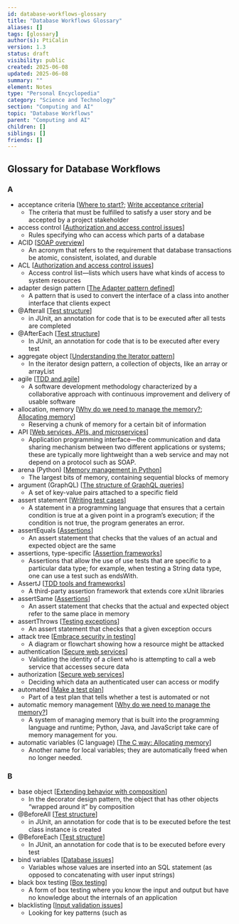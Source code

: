 ```yaml
---
id: database-workflows-glossary
title: "Database Workflows Glossary"
aliases: []
tags: [glossary]
author(s): PtiCalin
version: 1.3
status: draft
visibility: public
created: 2025-06-08
updated: 2025-06-08
summary: ""
element: Notes
type: "Personal Encyclopedia"
category: "Science and Technology"
section: "Computing and AI"
topic: "Database Workflows"
parent: "Computing and AI"
children: []
siblings: []
friends: []
---
```

## Glossary for Database Workflows

### A

- acceptance criteria [[Where to start?](https://www.linkedin.com/learning/programming-foundations-test-driven-development-3/where-to-start); [Write acceptance criteria](https://www.linkedin.com/learning/programming-foundations-software-testing-qa/write-acceptance-criteria)]
    - The criteria that must be fulfilled to satisfy a user story and be accepted by a project stakeholder
- access control [[Authorization and access control issues](https://www.linkedin.com/learning/programming-foundations-secure-coding/authorization-and-access-control-issues)]
    - Rules specifying who can access which parts of a database
- ACID [[SOAP overview](https://www.linkedin.com/learning/programming-foundations-apis-and-web-services/soap-overview)]
    - An acronym that refers to the requirement that database transactions be atomic, consistent, isolated, and durable
- ACL [[Authorization and access control issues](https://www.linkedin.com/learning/programming-foundations-secure-coding/authorization-and-access-control-issues)]
    - Access control list—lists which users have what kinds of access to system resources
- adapter design pattern [[The Adapter pattern defined](https://www.linkedin.com/learning/programming-foundations-design-patterns-2/the-adapter-pattern-defined)]
    - A pattern that is used to convert the interface of a class into another interface that clients expect
- @Afterall [[Test structure](https://www.linkedin.com/learning/programming-foundations-test-driven-development-3/test-structure)]
    - in JUnit, an annotation for code that is to be executed after all tests are completed
- @AfterEach [[Test structure](https://www.linkedin.com/learning/programming-foundations-test-driven-development-3/test-structure)]
    - In JUnit, an annotation for code that is to be executed after every test
- aggregate object [[Understanding the Iterator pattern](https://www.linkedin.com/learning/programming-foundations-design-patterns-2/understanding-the-iterator-pattern)]
    - In the iterator design pattern, a collection of objects, like an array or arrayList
- agile [[TDD and agile](https://www.linkedin.com/learning/programming-foundations-test-driven-development-3/tdd-and-agile)]
    - A software development methodology characterized by a collaborative approach with continuous improvement and delivery of usable software
- allocation, memory [[Why do we need to manage the memory?](https://www.linkedin.com/learning/programming-foundations-memory-pointers-and-garbage-collection/why-do-we-need-to-manage-the-memory); [Allocating memory](https://www.linkedin.com/learning/programming-foundations-memory-pointers-and-garbage-collection/allocating-memory)]
    - Reserving a chunk of memory for a certain bit of information
- API [[Web services, APIs, and microservices](https://www.linkedin.com/learning/programming-foundations-apis-and-web-services/web-services-apis-and-microservices)]
    - Application programming interface—the communication and data sharing mechanism between two different applications or systems; these are typically more lightweight than a web service and may not depend on a protocol such as SOAP.
- arena (Python) [[Memory management in Python](https://www.linkedin.com/learning/programming-foundations-memory-pointers-and-garbage-collection/memory-management-in-python)]
    - The largest bits of memory, containing sequential blocks of memory
- argument (GraphQL) [[The structure of GraphQL queries](https://www.linkedin.com/learning/programming-foundations-apis-and-web-services/the-structure-of-graphql-queries)]
    - A set of key-value pairs attached to a specific field
- assert statement [[Writing test cases](https://www.linkedin.com/learning/programming-foundations-test-driven-development-3/writing-test-cases)]
    - A statement in a programming language that ensures that a certain condition is true at a given point in a program’s execution; if the condition is not true, the program generates an error.
- assertEquals [[Assertions](https://www.linkedin.com/learning/programming-foundations-test-driven-development-3/assertions)]
    - An assert statement that checks that the values of an actual and expected object are the same
- assertions, type-specific [[Assertion frameworks](https://www.linkedin.com/learning/programming-foundations-test-driven-development-3/assertion-frameworks)]
    - Assertions that allow the use of use tests that are specific to a particular data type; for example, when testing a String data type, one can use a test such as endsWith.
- AssertJ [[TDD tools and frameworks](https://www.linkedin.com/learning/programming-foundations-test-driven-development-3/tdd-tools-and-frameworks)]
    - A third-party assertion framework that extends core xUnit libraries
- assertSame [[Assertions](https://www.linkedin.com/learning/programming-foundations-test-driven-development-3/assertions)]
    - An assert statement that checks that the actual and expected object refer to the same place in memory
- assertThrows [[Testing exceptions](https://www.linkedin.com/learning/programming-foundations-test-driven-development-3/testing-exceptions)]
    - An assert statement that checks that a given exception occurs
- attack tree [[Embrace security in testing](https://www.linkedin.com/learning/programming-foundations-secure-coding/embrace-security-in-testing)]
    - A diagram or flowchart showing how a resource might be attacked
- authentication [[Secure web services](https://www.linkedin.com/learning/programming-foundations-apis-and-web-services/secure-web-services)]
    - Validating the identity of a client who is attempting to call a web service that accesses secure data
- authorization [[Secure web services](https://www.linkedin.com/learning/programming-foundations-apis-and-web-services/secure-web-services)]
    - Deciding which data an authenticated user can access or modify
- automated [[Make a test plan](https://www.linkedin.com/learning/programming-foundations-software-testing-qa/make-a-test-plan)]
    - Part of a test plan that tells whether a test is automated or not
- automatic memory management [[Why do we need to manage the memory?](https://www.linkedin.com/learning/programming-foundations-memory-pointers-and-garbage-collection/why-do-we-need-to-manage-the-memory)]
    - A system of managing memory that is built into the programming language and runtime; Python, Java, and JavaScript take care of memory management for you.
- automatic variables (C language) [[The C way: Allocating memory](https://www.linkedin.com/learning/programming-foundations-memory-pointers-and-garbage-collection/the-c-way-allocating-memory)]
    - Another name for local variables; they are automatically freed when no longer needed.

### B

- base object [[Extending behavior with composition](https://www.linkedin.com/learning/programming-foundations-design-patterns-2/extending-behavior-with-composition)]
    - In the decorator design pattern, the object that has other objects “wrapped around it” by composition
- @BeforeAll [[Test structure](https://www.linkedin.com/learning/programming-foundations-test-driven-development-3/test-structure)]
    - in JUnit, an annotation for code that is to be executed before the test class instance is created
- @BeforeEach [[Test structure](https://www.linkedin.com/learning/programming-foundations-test-driven-development-3/test-structure)]
    - In JUnit, an annotation for code that is to be executed before every test
- bind variables [[Database issues](https://www.linkedin.com/learning/programming-foundations-secure-coding/database-issues)]
    - Variables whose values are inserted into an SQL statement (as opposed to concatenating with user input strings)
- black box testing [[Box testing](https://www.linkedin.com/learning/programming-foundations-software-testing-qa/box-testing)]
    - A form of box testing where you know the input and output but have no knowledge about the internals of an application
- blacklisting [[Input validation issues](https://www.linkedin.com/learning/programming-foundations-secure-coding/input-validation-issues)]
    - Looking for key patterns (such as <script> tags in HTML) and filtering them out
- block (Python) [[Memory management in Python](https://www.linkedin.com/learning/programming-foundations-memory-pointers-and-garbage-collection/memory-management-in-python)]
    - The actual memory addresses that are going to be assigned when doing memory management
- block starting symbol (C language) [[The C way: Allocating memory](https://www.linkedin.com/learning/programming-foundations-memory-pointers-and-garbage-collection/the-c-way-allocating-memory)]
    - Block starting symbol—a special area of memory in the C runtime for static and global variables that are un-initialized at compile time
- body (SOAP) [[SOAP overview](https://www.linkedin.com/learning/programming-foundations-apis-and-web-services/soap-overview)]
    - A required part of a SOAP message that contains the actual XML data that the server transmits
- bottom-up approach [[What is test-driven development (TDD)?](https://www.linkedin.com/learning/programming-foundations-test-driven-development-3/what-is-test-driven-development-tdd)]
    - An approach to building software that involves taking small, incremental steps that are joined together to create the product
- box testing [[Box testing](https://www.linkedin.com/learning/programming-foundations-software-testing-qa/box-testing)]
    - Testing performed so that there is a holistic approach
- broken cryptographic routine [[Cryptography issues](https://www.linkedin.com/learning/programming-foundations-secure-coding/cryptography-issues)]
    - A cryptographic algorithm that has been cracked, theoretically can be cracked, or has a flaw that has been identified
- brute-force attack [[Authentication and password issues](https://www.linkedin.com/learning/programming-foundations-secure-coding/authentication-and-password-issues)]
    - An attack in which the malicious actor continuously submits many passwords with the hope of finding one that works
- BSS [[The C way: Allocating memory](https://www.linkedin.com/learning/programming-foundations-memory-pointers-and-garbage-collection/the-c-way-allocating-memory)]
    - Block starting symbol—a special area of memory in the C runtime for static and global variables that are un-initialized at compile time
- buffer overflow vulnerability [[Memory management issues](https://www.linkedin.com/learning/programming-foundations-secure-coding/memory-management-issues)]
    - An attack that writes, for example, a 10-byte buffer with 13 bytes of data, which may cause code to be executed
- bug bash [[Have bug bashes](https://www.linkedin.com/learning/programming-foundations-software-testing-qa/have-bug-bashes)]
    - A week in which team members focus entirely on fixing bugs; it is recommended to have these two to four times a year.
- bug book [[Document what you understand](https://www.linkedin.com/learning/programming-foundations-secure-coding/document-what-you-understand)]
    - A document describing security bugs found in a system
- bug priority [[Triage bugs](https://www.linkedin.com/learning/programming-foundations-software-testing-qa/triage-bugs)]
    - How fast a bug should be fixed
- bug severity [[Triage bugs](https://www.linkedin.com/learning/programming-foundations-software-testing-qa/triage-bugs)]
    - How impactful a bug is to the business
- bug triage [[Triage bugs](https://www.linkedin.com/learning/programming-foundations-software-testing-qa/triage-bugs)]
    - Classification of an application bug (problem) by its severity and the priority for fixing it
- build phase [[Get involved throughout the SDLC](https://www.linkedin.com/learning/programming-foundations-software-testing-qa/get-involved-throughout-the-sdlc)]
    - The part of the SDLC where the software is actually constructed

### C

- call stack [[Stack memory](https://www.linkedin.com/learning/programming-foundations-memory-pointers-and-garbage-collection/stack-memory)]
    - A stack that keeps track of the order of function calls
- certificate [[Communication channel issues](https://www.linkedin.com/learning/programming-foundations-secure-coding/communication-channel-issues)]
    - An electronic document that verifies the identity of its owner
- changing functional declaration [[Refactor to improve the design](https://www.linkedin.com/learning/programming-foundations-test-driven-development-3/refactor-to-improve-the-design)]
    - In TDD, changing the name of a method to make it easier to understand what it does
- CI/CD [[Embrace security in testing](https://www.linkedin.com/learning/programming-foundations-secure-coding/embrace-security-in-testing)]
    - Continuous integration/continuous deployment—frequent rebuilding and delivery of a software system
- client-side validation [[Input validation issues](https://www.linkedin.com/learning/programming-foundations-secure-coding/input-validation-issues)]
    - Validating input in the browser or client application; this should be done in addition to, but not as a substitute for, server-side validation.
- code smell [[Refactor to improve the design](https://www.linkedin.com/learning/programming-foundations-test-driven-development-3/refactor-to-improve-the-design)]
    - Valid code that somehow doesn’t seem right; it doesn’t pass the “smell test”
- compacting [[Actual removing or sweeping](https://www.linkedin.com/learning/programming-foundations-memory-pointers-and-garbage-collection/actual-removing-or-sweeping)]
    - Closing gaps in heap memory when removing objects
- composition, vs. inheritance [[Why HAS-A is better than IS-A](https://www.linkedin.com/learning/programming-foundations-design-patterns-2/why-has-a-is-better-than-is-a)]
    - A design principle that says, if you have a choice, use composition rather than inheritance because typically, composition leads to a more flexible design
- concurrency [[Heap vs. stack memory](https://www.linkedin.com/learning/programming-foundations-memory-pointers-and-garbage-collection/heap-vs-stack-memory)]
    - Multiple things happening at the same time
- configuration [[Configuration issues](https://www.linkedin.com/learning/programming-foundations-secure-coding/configuration-issues)]
    - The feature flags, options, and other data elements that an application needs to run but that can be optionally modified at startup or runtime
- containerized [[Embrace security in deployment](https://www.linkedin.com/learning/programming-foundations-secure-coding/embrace-security-in-deployment)]
    - A situation in which software is packaged with all its dependencies and configuration information
- convention [[Writing test cases](https://www.linkedin.com/learning/programming-foundations-test-driven-development-3/writing-test-cases)]
    - An unwritten rule that software developers are expected to follow; for example, in unit testing, a convention is to keep code and test cases separate. Another example: when writing Java, variable names by convention begin with lowercase letters; class names begin with uppercase letters.
- copy, deep [[Best practices with memory](https://www.linkedin.com/learning/programming-foundations-memory-pointers-and-garbage-collection/best-practices-with-memory)]
    - A copy of the object and its attributes, and their attributes, and so on; the data itself is copied.
- copy, shallow [[Best practices with memory](https://www.linkedin.com/learning/programming-foundations-memory-pointers-and-garbage-collection/best-practices-with-memory)]
    - A copy of an object reference; the data referred to is not copied.
- CPU [[What is memory?](https://www.linkedin.com/learning/programming-foundations-memory-pointers-and-garbage-collection/what-is-memory)]
    - Central processing unit of a computer
- cross-site scripting [[Input validation issues](https://www.linkedin.com/learning/programming-foundations-secure-coding/input-validation-issues)]
    - An attack in which a bad actor injects a script (in a programming language) that is executed in the browser
- CVE [[Dependency issues](https://www.linkedin.com/learning/programming-foundations-secure-coding/dependency-issues)]
    - Common Vulnerabilities and Exposures—a catalog of publicly disclosed security vulnerabilities
- CWE [[Dependency issues](https://www.linkedin.com/learning/programming-foundations-secure-coding/dependency-issues)]
    - Common Weakness Enumeration—a listing of common software and hardware weaknesses with security ramifications (from https://cwe.mitre.org)
- cyclic reference [[Garbage collection](https://www.linkedin.com/learning/programming-foundations-memory-pointers-and-garbage-collection/garbage-collection)]
    - Two objects that reference each other

### D

- dangling pointer [[The C way: Deallocating and reallocating memory](https://www.linkedin.com/learning/programming-foundations-memory-pointers-and-garbage-collection/the-c-way-deallocating-and-reallocating-memory)]
    - A reference to a memory area that has been deallocated
- data segment (C language) [[The C way: Allocating memory](https://www.linkedin.com/learning/programming-foundations-memory-pointers-and-garbage-collection/the-c-way-allocating-memory)]
    - Data segment—an area of memory in the C runtime for initialized global and static variables
- DBA [[Database issues](https://www.linkedin.com/learning/programming-foundations-secure-coding/database-issues)]
    - Database Administrator -- the person who manages a database. This may include configuration, security, updates, etc.
- deallocation, memory [[Why do we need to manage the memory?](https://www.linkedin.com/learning/programming-foundations-memory-pointers-and-garbage-collection/why-do-we-need-to-manage-the-memory); [Deallocating memory](https://www.linkedin.com/learning/programming-foundations-memory-pointers-and-garbage-collection/deallocating-memory)]
    - Releasing memory when information is no longer needed
- decorator design pattern [[Understanding the Decorator pattern](https://www.linkedin.com/learning/programming-foundations-design-patterns-2/understanding-the-decorator-pattern)]
    - A design pattern in which additional responsibilities are added to an object dynamically
- deep copy [[Best practices with memory](https://www.linkedin.com/learning/programming-foundations-memory-pointers-and-garbage-collection/best-practices-with-memory)]
    - A copy of the object and its attributes, and their attributes, and so on; the data itself is copied.
- define phase [[Get involved throughout the SDLC](https://www.linkedin.com/learning/programming-foundations-software-testing-qa/get-involved-throughout-the-sdlc)]
    - The part of the SDLC where requirements are defined for the developers; writing of specifications and acceptance criteria
- DELETE operation (REST) [[REST overview](https://www.linkedin.com/learning/programming-foundations-apis-and-web-services/rest-overview)]
    - An operation to remove a resource
- dependency graph [[Dependency issues](https://www.linkedin.com/learning/programming-foundations-secure-coding/dependency-issues)]
    - A document showing which software dependencies are vulnerable to an attack
- dependent object [[The Observer pattern defined](https://www.linkedin.com/learning/programming-foundations-design-patterns-2/the-observer-pattern-defined)]
    - In the observer design pattern, the “many” objects in a one-to-many relationship; for example, one publisher has many subscribers, and the subscribers are dependent objects.
- deploy phase [[Get involved throughout the SDLC](https://www.linkedin.com/learning/programming-foundations-software-testing-qa/get-involved-throughout-the-sdlc)]
    - The part of the SDLC where the product is released to the customer
- design pattern, adapter [[The Adapter pattern defined](https://www.linkedin.com/learning/programming-foundations-design-patterns-2/the-adapter-pattern-defined)]
    - A pattern that is used to convert the interface of a class into another interface that clients expect
- design pattern, decorator [[Understanding the Decorator pattern](https://www.linkedin.com/learning/programming-foundations-design-patterns-2/understanding-the-decorator-pattern)]
    - A design pattern in which additional responsibilities are added to an object dynamically
- design pattern, factory method [[The Factory Method pattern](https://www.linkedin.com/learning/programming-foundations-design-patterns-2/the-factory-method-pattern)]
    - A pattern that allows programmers to decouple the process of creating objects from the clients that use those objects; it defines an interface for creating an object but lets subclasses decide which classes to instantiate.
- design pattern, iterator [[Understanding the Iterator pattern](https://www.linkedin.com/learning/programming-foundations-design-patterns-2/understanding-the-iterator-pattern)]
    - A design pattern that provides a way to access the elements of an aggregate object sequentially without exposing its underlying representation
- design pattern, observer [[The Observer pattern defined](https://www.linkedin.com/learning/programming-foundations-design-patterns-2/the-observer-pattern-defined)]
    - A pattern that defines a one-to-many dependency between objects so that when one object changes state, all its dependents are notified and updated automatically
- design pattern, strategy [[What are design principles?](https://www.linkedin.com/learning/programming-foundations-design-patterns-2/what-are-design-principles)]
    - A pattern that separates out an object’s behavior in a flexible and extensible way
- design phase [[Get involved throughout the SDLC](https://www.linkedin.com/learning/programming-foundations-software-testing-qa/get-involved-throughout-the-sdlc)]
    - The part of the SDLC where the team builds mockups and prototypes
- design principle, open-closed [[Understanding the open-closed principle](https://www.linkedin.com/learning/programming-foundations-design-patterns-2/understanding-the-open-closed-principle)]
    - A principle that says classes should be open for extension but closed for modification
- design principle, single responsibility [[The single responsibility principle](https://www.linkedin.com/learning/programming-foundations-design-patterns-2/the-single-responsibility-principle)]
    - A principle that says a class should have only one reason to change
- design principles [[What are design principles?](https://www.linkedin.com/learning/programming-foundations-design-patterns-2/what-are-design-principles)]
    - General guidelines for developing programs, as opposed to design patterns, which are specific design solutions for common object-oriented programs
- development sprint [[Getting bugs fixed](https://www.linkedin.com/learning/programming-foundations-software-testing-qa/getting-bugs-fixed)]
    - A specific block of time in which developers are to complete a set of goals; this is part of the agile development methodology.
- DevOps [[Roles and responsibilities](https://www.linkedin.com/learning/programming-foundations-software-testing-qa/roles-and-responsibilities)]
    - Practices for integrating and automating development and information technology operations
- DevSecOps [[Break what you build](https://www.linkedin.com/learning/programming-foundations-secure-coding/break-what-you-build)]
    - A methodology for integrating and automating a system’s development, security, and operations
- DoS [[Security testing](https://www.linkedin.com/learning/programming-foundations-software-testing-qa/security-testing)]
    - Denial of service (DoS)—an attack in which a bad actor uses automated scripts to flood a server with traffic so it cannot handle legitimate requests
- DS [[The C way: Allocating memory](https://www.linkedin.com/learning/programming-foundations-memory-pointers-and-garbage-collection/the-c-way-allocating-memory)]
    - Data segment—an area of memory in the C runtime for initialized global and static variables
- dummy object [[Test doubles](https://www.linkedin.com/learning/programming-foundations-test-driven-development-3/test-doubles)]
    - A test double object created just to make code compile
- dynamic analysis [[Implement best practices](https://www.linkedin.com/learning/programming-foundations-secure-coding/implement-best-practices)]
    - Analysis of run-time performance of a system: time and memory usage, etc.
- dynamic memory allocation [[Why do we need to manage the memory?](https://www.linkedin.com/learning/programming-foundations-memory-pointers-and-garbage-collection/why-do-we-need-to-manage-the-memory); [Allocating memory](https://www.linkedin.com/learning/programming-foundations-memory-pointers-and-garbage-collection/allocating-memory)]
    - Memory allocation that occurs during runtime

### E

- endurance testing [[Performance testing](https://www.linkedin.com/learning/programming-foundations-software-testing-qa/performance-testing)]
    - A form of performance testing done to make sure an application can handle the expected load over a long period of time
- envelope [[SOAP overview](https://www.linkedin.com/learning/programming-foundations-apis-and-web-services/soap-overview)]
    - An XML file that contains the multiple parts of a SOAP message
- error messaging, information disclosure through [[Error handling issues](https://www.linkedin.com/learning/programming-foundations-secure-coding/error-handling-issues)]
    - A situation in which an error message provides information useful to an attacker, such a stack trace or an authentication error that tells that a username is valid but the password is not
- error, out of memory [[Out of Memory error](https://www.linkedin.com/learning/programming-foundations-memory-pointers-and-garbage-collection/out-of-memory-error)]
    - An error that occurs when the system cannot allocate a requested memory block anymore
- error, stack overflow [[Stack memory](https://www.linkedin.com/learning/programming-foundations-memory-pointers-and-garbage-collection/stack-memory)]
    - An error that occurs when a program exceeds the size limit of stack memory
- escaping references [[Best practices with memory](https://www.linkedin.com/learning/programming-foundations-memory-pointers-and-garbage-collection/best-practices-with-memory)]
    - The situation when an object is accessed unintentionally through another function
- expected result [[Make a test plan](https://www.linkedin.com/learning/programming-foundations-software-testing-qa/make-a-test-plan)]
    - Part of a test plan that describes what the outcome will be for a given result
- extract function refactoring [[Refactor to improve the design](https://www.linkedin.com/learning/programming-foundations-test-driven-development-3/refactor-to-improve-the-design)]
    - The technique of moving out a certain functionality to make a method’s implementation align with its intention

### F

- factory method design pattern [[The Factory Method pattern](https://www.linkedin.com/learning/programming-foundations-design-patterns-2/the-factory-method-pattern)]
    - A pattern that allows programmers to decouple the process of creating objects from the clients that use those objects; it defines an interface for creating an object but lets subclasses decide which classes to instantiate.
- fake object [[Test doubles](https://www.linkedin.com/learning/programming-foundations-test-driven-development-3/test-doubles)]
    - A test double method that provides some functionality but is not production ready—it is better than having nothing at all.
- faking it [[TDD and agile](https://www.linkedin.com/learning/programming-foundations-test-driven-development-3/tdd-and-agile)]
    - In TDD, writing code only to pass the test and no more
- fault (SOAP) [[SOAP overview](https://www.linkedin.com/learning/programming-foundations-apis-and-web-services/soap-overview)]
    - An optional part of a SOAP message containing information about any errors that might occur during message processing
- field name (GraphQL) [[The structure of GraphQL queries](https://www.linkedin.com/learning/programming-foundations-apis-and-web-services/the-structure-of-graphql-queries)]
    - Each field represents a unit of data you are asking for.
- fragmentation, heap [[Deallocating memory](https://www.linkedin.com/learning/programming-foundations-memory-pointers-and-garbage-collection/deallocating-memory)]
    - The situation where gaps occur in the heap when memory is allocated and deallocated
- free (C language) [[The C way: Deallocating and reallocating memory](https://www.linkedin.com/learning/programming-foundations-memory-pointers-and-garbage-collection/the-c-way-deallocating-and-reallocating-memory)]
    - A function that deallocates memory
- functional declaration, changing [[Refactor to improve the design](https://www.linkedin.com/learning/programming-foundations-test-driven-development-3/refactor-to-improve-the-design)]
    - In TDD, changing the name of a method to make it easier to understand what it does

### G

- garbage collection [[Deallocating memory](https://www.linkedin.com/learning/programming-foundations-memory-pointers-and-garbage-collection/deallocating-memory)]
    - A process by which the runtime system keeps track of which items in memory are no longer needed and deletes them
- GET operation (REST) [[REST overview](https://www.linkedin.com/learning/programming-foundations-apis-and-web-services/rest-overview)]
    - An operation to retrieve a resource
- given [[Write acceptance criteria](https://www.linkedin.com/learning/programming-foundations-software-testing-qa/write-acceptance-criteria)]
    - Part of an acceptance criteria that specifies the precondition or beginning state
- GraphQL [[GraphQL overview](https://www.linkedin.com/learning/programming-foundations-apis-and-web-services/graphql-overview)]
    - A query language for APIs; it is a syntax that describes how to ask for data and is generally used to load data from a server to a client.
- gray box testing [[Box testing](https://www.linkedin.com/learning/programming-foundations-software-testing-qa/box-testing)]
    - A form of box testing where scenarios examine the interaction between the outside and inside of the box; this includes such things as integration testing.

### H

- Hamcrest [[TDD tools and frameworks](https://www.linkedin.com/learning/programming-foundations-test-driven-development-3/tdd-tools-and-frameworks)]
    - A third-party assertion framework that extends core xUnit libraries
- happy path scenario [[Manual testing](https://www.linkedin.com/learning/programming-foundations-software-testing-qa/manual-testing)]
    - A scenario with a successful result
- hasNext method [[Using the Iterator pattern](https://www.linkedin.com/learning/programming-foundations-design-patterns-2/using-the-iterator-pattern)]
    - A method in the iterator design pattern that determines whether there are more items to iterate over in the aggregate object
- HATEOAS [[HATEOAS overview](https://www.linkedin.com/learning/programming-foundations-apis-and-web-services/hateoas-overview)]
    - Hypermedia as the Engine of Application State—the principle that specifies that a RESTful API should provide enough information to the client to interact with the server.
- header (SOAP) [[SOAP overview](https://www.linkedin.com/learning/programming-foundations-apis-and-web-services/soap-overview)]
    - An optional part of a SOAP message that contains message attributes
- heap fragmentation [[Deallocating memory](https://www.linkedin.com/learning/programming-foundations-memory-pointers-and-garbage-collection/deallocating-memory)]
    - The situation where gaps occur in the heap when memory is allocated and deallocated
- heap memory [[Heap memory](https://www.linkedin.com/learning/programming-foundations-memory-pointers-and-garbage-collection/heap-memory)]
    - A part of RAM used for storing values that need to be accessed throughout the entire application; it also holds larger values that might not fit in the limited stack memory.

### I

- infected file upload [[File and I/O issues](https://www.linkedin.com/learning/programming-foundations-secure-coding/file-and-i-o-issues)]
    - A file that a malicious actor uploads; the file contains some form of malware.
- information disclosure through error messaging [[Error handling issues](https://www.linkedin.com/learning/programming-foundations-secure-coding/error-handling-issues)]
    - A situation in which an error message provides information useful to an attacker, such a stack trace or an authentication error that tells that a username is valid but the password is not
- inheritance [[Revisiting inheritance](https://www.linkedin.com/learning/programming-foundations-design-patterns-2/revisiting-inheritance)]
    - A process for passing on attributes and methods from other existing classes to a new class
- inheritance, vs. composition [[Why HAS-A is better than IS-A](https://www.linkedin.com/learning/programming-foundations-design-patterns-2/why-has-a-is-better-than-is-a)]
    - A design principle that says, if you have a choice, use composition rather than inheritance because typically, composition leads to a more flexible design
- initialization vector [[Cryptography issues](https://www.linkedin.com/learning/programming-foundations-secure-coding/cryptography-issues)]
    - A random (or pseudorandom) number used to prevent malicious actors from repeating or mimicking previous valid transactions
- injection attack [[Input validation issues](https://www.linkedin.com/learning/programming-foundations-secure-coding/input-validation-issues)]
    - An attack in which a bad actor introduces input that is executed as code
- input validation issues [[Input validation issues](https://www.linkedin.com/learning/programming-foundations-secure-coding/input-validation-issues)]
    - Security problems caused by improper validation of input, allowing malicious input into the system
- integration testing [[Integration testing](https://www.linkedin.com/learning/programming-foundations-software-testing-qa/integration-testing)]
    - Testing that focuses on the interaction between components at lower layers of the application, seeing how the system reacts to certain actions; these tests have some knowledge of how the system works internally.
- interface (object-oriented) [[Trying interfaces](https://www.linkedin.com/learning/programming-foundations-design-patterns-2/trying-interfaces)]
    - A structure that declares a set of methods for a class to implement; the methods are not implemented—the method signatures specify a capability for a class to implement. Every class that implements the interface must provide a body for all the methods.
- iteration pattern as language feature [[The Iterator pattern as language feature](https://www.linkedin.com/learning/programming-foundations-design-patterns-2/the-iterator-pattern-as-language-feature)]
    - Language features that hide an iterator design pattern behind the scenes and make it easy to iterate through collections of values; in Java, this is the enhanced for; in Python, it is the for/in statement; in JavaScript, it is the for/of statement.
- iterator design pattern [[Understanding the Iterator pattern](https://www.linkedin.com/learning/programming-foundations-design-patterns-2/understanding-the-iterator-pattern)]
    - A design pattern that provides a way to access the elements of an aggregate object sequentially without exposing its underlying representation
- iterator object [[Understanding the Iterator pattern](https://www.linkedin.com/learning/programming-foundations-design-patterns-2/understanding-the-iterator-pattern)]
    - In the iterator design pattern, an object that knows how to iterate over an aggregate object

### J

- Java EE [[Create web service](https://www.linkedin.com/learning/programming-foundations-apis-and-web-services/create-a-web-service)]
    - Java Enterprise Edition—a version of Java with specifications for enterprise capabilities such as web services and distributed computing.
- JAX-WS [[Create web service](https://www.linkedin.com/learning/programming-foundations-apis-and-web-services/create-a-web-service)]
    - Java API for XML-Based Web Services
- Jira [[Report bugs](https://www.linkedin.com/learning/programming-foundations-software-testing-qa/report-bugs)]
    - A tool used for tracking features, user stories, tasks, and bug reports
- JSON [[Benefits of REST](https://www.linkedin.com/learning/programming-foundations-apis-and-web-services/benefits-of-rest)]
    - JavaScript Object Notation. The json.org website describes it as “a lightweight data-interchange format. It is easy for humans to read and write. It is easy for machines to parse and generate. It is based on a subset of the JavaScript Programming Language..."
- JUnit [[xUnit and jUnit](https://www.linkedin.com/learning/programming-foundations-test-driven-development-3/xunit-and-junit)]
    - The xUnit framework, translated to Java

### L

- language transparency [[Advantages of web services](https://www.linkedin.com/learning/programming-foundations-apis-and-web-services/advantages-of-web-services)]
    - The capability to have a web service in one language with the client written in a totally different language; they communicate through a common language, such as XML or JSON.
- latency [[Considerations of web services](https://www.linkedin.com/learning/programming-foundations-apis-and-web-services/considerations-of-web-services)]
    - The amount of time it takes once a request is made to receive a response
- latest result [[Make a test plan](https://www.linkedin.com/learning/programming-foundations-software-testing-qa/make-a-test-plan)]
    - Part of a test plan that gives the most recent result of executing a test (pass or fail)
- load testing [[Performance testing](https://www.linkedin.com/learning/programming-foundations-software-testing-qa/performance-testing)]
    - Testing that checks an application’s ability to perform under anticipated user loads; the objective is to identify the maximum operating capacity of an application.
- log aggregation attack [[Logging and output issues](https://www.linkedin.com/learning/programming-foundations-secure-coding/logging-and-output-issues)]
    - An attack in which someone with access to system logs can find sensitive information in error logs
- loose coupling (REST) [[Benefits of REST](https://www.linkedin.com/learning/programming-foundations-apis-and-web-services/benefits-of-rest)]
    - Systems designed so that changes and enhancements to web services don’t break clients that are already using them
- loosely coupled [[Understanding the observer pattern](https://www.linkedin.com/learning/programming-foundations-design-patterns-2/understanding-the-observer-pattern); [The Observer pattern and loose coupling](https://www.linkedin.com/learning/programming-foundations-design-patterns-2/the-observer-pattern-and-loose-coupling)]
    - A situation in which objects interact with one another but don’t know a lot about each other

### M

- main memory [[What is memory?](https://www.linkedin.com/learning/programming-foundations-memory-pointers-and-garbage-collection/what-is-memory)]
    - Analogous to human short-term memory; when you shut down a computer, the main memory gets erased. This is called volatile.
- malloc (C language) [[The C way: Allocating memory](https://www.linkedin.com/learning/programming-foundations-memory-pointers-and-garbage-collection/the-c-way-allocating-memory)]
    - A function that allocates heap memory
- man in the middle [[Communication channel issues](https://www.linkedin.com/learning/programming-foundations-secure-coding/communication-channel-issues)]
    - An attack in which a bad actor intercepts, and possibly alters, the communication channel between two parties
- manual memory management [[Why do we need to manage the memory?](https://www.linkedin.com/learning/programming-foundations-memory-pointers-and-garbage-collection/why-do-we-need-to-manage-the-memory)]
    - A system of managing memory in which the developer has to allocate and deallocate memory; this is the way C and C++ work.
- manual testing [[Manual testing](https://www.linkedin.com/learning/programming-foundations-software-testing-qa/manual-testing)]
    - Testing that follows the steps as a user performing workflows in the application; its goal is to uncover any issues in application functionality and usability.
- matcher [[Assertion frameworks](https://www.linkedin.com/learning/programming-foundations-test-driven-development-3/assertion-frameworks)]
    - In Hamcrest, a predicate (condition) that returns true if an object matches what the condition specifies
- Maven [[What you should know](https://www.linkedin.com/learning/programming-foundations-test-driven-development-3/what-you-should-know)]
    - A framework for building Java applications
- memory allocation [[Why do we need to manage the memory?](https://www.linkedin.com/learning/programming-foundations-memory-pointers-and-garbage-collection/why-do-we-need-to-manage-the-memory); [Allocating memory](https://www.linkedin.com/learning/programming-foundations-memory-pointers-and-garbage-collection/allocating-memory)]
    - Reserving a chunk of memory for a certain bit of information
- memory allocation, dynamic [[Why do we need to manage the memory?](https://www.linkedin.com/learning/programming-foundations-memory-pointers-and-garbage-collection/why-do-we-need-to-manage-the-memory); [Allocating memory](https://www.linkedin.com/learning/programming-foundations-memory-pointers-and-garbage-collection/allocating-memory)]
    - Memory allocation that occurs during runtime
- memory allocation, static [[Why do we need to manage the memory?](https://www.linkedin.com/learning/programming-foundations-memory-pointers-and-garbage-collection/why-do-we-need-to-manage-the-memory); [Allocating memory](https://www.linkedin.com/learning/programming-foundations-memory-pointers-and-garbage-collection/allocating-memory)]
    - Memory allocation that occurs before a program is executed
- memory deallocation [[Why do we need to manage the memory?](https://www.linkedin.com/learning/programming-foundations-memory-pointers-and-garbage-collection/why-do-we-need-to-manage-the-memory); [Deallocating memory](https://www.linkedin.com/learning/programming-foundations-memory-pointers-and-garbage-collection/deallocating-memory)]
    - Releasing memory when information is no longer needed
- memory, heap [[Heap memory](https://www.linkedin.com/learning/programming-foundations-memory-pointers-and-garbage-collection/heap-memory)]
    - A part of RAM used for storing values that need to be accessed throughout the entire application; it also holds larger values that might not fit in the limited stack memory.
- memory leak [[Garbage collection](https://www.linkedin.com/learning/programming-foundations-memory-pointers-and-garbage-collection/garbage-collection)]
    - A situation where memory should be deallocated but has not and therefore cannot be reached anymore
- memory management [[Why do we need to manage the memory?](https://www.linkedin.com/learning/programming-foundations-memory-pointers-and-garbage-collection/why-do-we-need-to-manage-the-memory)]
    - The allocation and releasing of memory
- memory management, automatic [[Why do we need to manage the memory?](https://www.linkedin.com/learning/programming-foundations-memory-pointers-and-garbage-collection/why-do-we-need-to-manage-the-memory)]
    - A system of managing memory that is built into the programming language and runtime; Python, Java, and JavaScript take care of memory management for you.
- memory management, manual [[Why do we need to manage the memory?](https://www.linkedin.com/learning/programming-foundations-memory-pointers-and-garbage-collection/why-do-we-need-to-manage-the-memory)]
    - A system of managing memory in which the developer has to allocate and deallocate memory; this is the way C and C++ work.
- memory profiler [[Best practices with memory](https://www.linkedin.com/learning/programming-foundations-memory-pointers-and-garbage-collection/best-practices-with-memory)]
    - A program that lets you see how memory is used when a program runs
- memory, stack [[Stack memory](https://www.linkedin.com/learning/programming-foundations-memory-pointers-and-garbage-collection/stack-memory)]
    - A stack that stores the variables created by functions; when entering a function, memory is allocated on the stack. When the function is done, the stack memory is deallocated.
- microservice [[Web services, APIs, and microservices](https://www.linkedin.com/learning/programming-foundations-apis-and-web-services/web-services-apis-and-microservices)]
    - Fully contained, individual components that communicate with each other in calling clients
- mob testing session [[Have bug bashes](https://www.linkedin.com/learning/programming-foundations-software-testing-qa/have-bug-bashes)]
    - A one-hour interval when team members get together to test particular features in an application
- mock [[Mocking](https://www.linkedin.com/learning/programming-foundations-test-driven-development-3/mocking)]
    - An object that simulates the expected behavior of some external dependency (as opposed to its state)
- mocking framework [[Mocking](https://www.linkedin.com/learning/programming-foundations-test-driven-development-3/mocking)]
    - A framework that complements xUnit and can be integrated into the regular TDD setup
- Mockito [[Mocking](https://www.linkedin.com/learning/programming-foundations-test-driven-development-3/mocking)]
    - An API that is the most popular mocking framework among Java developers
- multi-threading [[Memory management in Python](https://www.linkedin.com/learning/programming-foundations-memory-pointers-and-garbage-collection/memory-management-in-python)]
    - An approach to writing code that executes multiple threads (tasks) concurrently
- mutation (GraphQL) [[The structure of GraphQL queries](https://www.linkedin.com/learning/programming-foundations-apis-and-web-services/the-structure-of-graphql-queries)]
    - A GraphQL operation for modifying server-side data

### N

- next() method [[Using the Iterator pattern](https://www.linkedin.com/learning/programming-foundations-design-patterns-2/using-the-iterator-pattern)]
    - A method in the iterator design pattern that retrieves the next item in the aggregate object
- nonce [[Cryptography issues](https://www.linkedin.com/learning/programming-foundations-secure-coding/cryptography-issues)]
    - A random (or pseudorandom) number used to prevent malicious actors from repeating or mimicking previous valid transactions

### O

- observer design pattern [[The Observer pattern defined](https://www.linkedin.com/learning/programming-foundations-design-patterns-2/the-observer-pattern-defined)]
    - A pattern that defines a one-to-many dependency between objects so that when one object changes state, all its dependents are notified and updated automatically
- on-the-wire attack [[Communication channel issues](https://www.linkedin.com/learning/programming-foundations-secure-coding/communication-channel-issues)]
    - An attack on a communication channel in which the bad actor has access to the network of either the client or server
- open-closed design principle [[Understanding the open-closed principle](https://www.linkedin.com/learning/programming-foundations-design-patterns-2/understanding-the-open-closed-principle)]
    - A principle that says classes should be open for extension but closed for modification
- OpenAPI [[Document an API](https://www.linkedin.com/learning/programming-foundations-apis-and-web-services/document-an-api)]
    - A standard, language-agnostic interface to HTTP APIs
- out of memory error [[Out of Memory error](https://www.linkedin.com/learning/programming-foundations-memory-pointers-and-garbage-collection/out-of-memory-error)]
    - An error that occurs when the system cannot allocate a requested memory block anymore
- OWASP [[Configuration issues](https://www.linkedin.com/learning/programming-foundations-secure-coding/configuration-issues)]
    - Open Worldwide Application Security Project —described by their website as “a nonprofit foundation that works to improve the security of software.”

### P

- partial failure [[Considerations of web services](https://www.linkedin.com/learning/programming-foundations-apis-and-web-services/considerations-of-web-services)]
    - The condition in which a component like a server or network fails to respond to a request
- password hashing algorithm [[Authentication and password issues](https://www.linkedin.com/learning/programming-foundations-secure-coding/authentication-and-password-issues)]
    - An algorithm that encrypts a password
- pen test [[Break what you build](https://www.linkedin.com/learning/programming-foundations-secure-coding/break-what-you-build)]
    - penetration test—a simulated attack on a system to evaluate its security
- performance testing [[Performance testing](https://www.linkedin.com/learning/programming-foundations-software-testing-qa/performance-testing)]
    - Testing to benchmark how a system performs under load
- plan phase [[Get involved throughout the SDLC](https://www.linkedin.com/learning/programming-foundations-software-testing-qa/get-involved-throughout-the-sdlc)]
    - The part of the SDLC where business requirements and use cases are gathered from the customer
- pointer (C language) [[The C way: Allocating memory](https://www.linkedin.com/learning/programming-foundations-memory-pointers-and-garbage-collection/the-c-way-allocating-memory)]
    - A reference to a memory address where a value is stored
- POJO [[Create web service](https://www.linkedin.com/learning/programming-foundations-apis-and-web-services/create-a-web-service)]
    - Plain old Java object—an object that has no special restrictions beyond those imposed by the Java programming language.
- polymorphism, replace conditional with [[Refactor to improve the design](https://www.linkedin.com/learning/programming-foundations-test-driven-development-3/refactor-to-improve-the-design)]
    - In TDD, a more complex refactoring technique requiring changes at the class level
- pool (Python) [[Memory management in Python](https://www.linkedin.com/learning/programming-foundations-memory-pointers-and-garbage-collection/memory-management-in-python)]
    - A subdivision of an arena containing blocks of memory of a specific same size
- POST operation (REST) [[REST overview](https://www.linkedin.com/learning/programming-foundations-apis-and-web-services/rest-overview)]
    - An operation to create a resource
- Postman [[Consume a RESTful API via Postman](https://www.linkedin.com/learning/programming-foundations-apis-and-web-services/consume-a-restful-api-via-postman)]
    - A tool used to test an API
- profiler, memory [[Best practices with memory](https://www.linkedin.com/learning/programming-foundations-memory-pointers-and-garbage-collection/best-practices-with-memory)]
    - A program that lets you see how memory is used when a program runs
- PUT operation (REST) [[REST overview](https://www.linkedin.com/learning/programming-foundations-apis-and-web-services/rest-overview)]
    - An operation to update a resource

### Q

- QA [[What is quality assurance?](https://www.linkedin.com/learning/programming-foundations-software-testing-qa/what-is-quality-assurance)]
    - Quality assurance—a systematic process used to determine whether a product meets specifications
- QA deliverables [[Create a test strategy](https://www.linkedin.com/learning/programming-foundations-software-testing-qa/create-a-test-strategy)]
    - Part of the test strategy that describes what QA will provide to the team; this may include test plans for each feature, issues reported for bugs, and a release process document.
- quality assurance [[What is quality assurance?](https://www.linkedin.com/learning/programming-foundations-software-testing-qa/what-is-quality-assurance)]
    - Quality assurance—a systematic process used to determine whether a product meets specifications
- query document [[The structure of GraphQL queries](https://www.linkedin.com/learning/programming-foundations-apis-and-web-services/the-structure-of-graphql-queries)]
    - A string you use in GraphQL that is sent to the server to process and request data
- query (GraphQL) [[The structure of GraphQL queries](https://www.linkedin.com/learning/programming-foundations-apis-and-web-services/the-structure-of-graphql-queries)]
    - Part of the GraphQL type system that allows you to get information about specific fields from objects

### R

- rainbow table [[Cryptography issues](https://www.linkedin.com/learning/programming-foundations-secure-coding/cryptography-issues)]
    - A precomputed table of results of a cryptographic hash algorithm
- RAM [[What is memory?](https://www.linkedin.com/learning/programming-foundations-memory-pointers-and-garbage-collection/what-is-memory)]
    - Random-access memory; see main memory.
- range-act-assert pattern [[Test structure](https://www.linkedin.com/learning/programming-foundations-test-driven-development-3/test-structure)]
    - A TDD test structure that arranges the elements required to test, acts on the elements, and then asserts that the result is as expected
- realloc (C language) [[The C way: Deallocating and reallocating memory](https://www.linkedin.com/learning/programming-foundations-memory-pointers-and-garbage-collection/the-c-way-deallocating-and-reallocating-memory)]
    - A function that re-allocates memory
- red-green-refactor cycle [[The iterative red-green-refactor cycle](https://www.linkedin.com/learning/programming-foundations-test-driven-development-3/the-iterative-red-green-refactor-cycle)]
    - The process of taking a failing test case to writing the code to pass the test case; this may involve refactoring to, for example, get rid of test cases that are no longer necessary.
- refactoring [[What is test-driven development (TDD)?](https://www.linkedin.com/learning/programming-foundations-test-driven-development-3/what-is-test-driven-development-tdd); [Refactor to improve the design](https://www.linkedin.com/learning/programming-foundations-test-driven-development-3/refactor-to-improve-the-design)]
    - Improving the internal structure of code to make it easier to understand or modify without changing its external behavior
- refactoring, extract function [[Refactor to improve the design](https://www.linkedin.com/learning/programming-foundations-test-driven-development-3/refactor-to-improve-the-design)]
    - The technique of moving out a certain functionality to make a method’s implementation align with its intention
- reference counter [[Garbage collection](https://www.linkedin.com/learning/programming-foundations-memory-pointers-and-garbage-collection/garbage-collection); [Memory management in Python](https://www.linkedin.com/learning/programming-foundations-memory-pointers-and-garbage-collection/memory-management-in-python)]
    - A counter that tells how many references exist to an object on the heap
- references, escaping [[Best practices with memory](https://www.linkedin.com/learning/programming-foundations-memory-pointers-and-garbage-collection/best-practices-with-memory)]
    - The situation when an object is accessed unintentionally through another function
- replace conditional with polymorphism [[Refactor to improve the design](https://www.linkedin.com/learning/programming-foundations-test-driven-development-3/refactor-to-improve-the-design)]
    - In TDD, a more complex refactoring technique requiring changes at the class level
- resolver (GraphQL) [[The structure of GraphQL queries](https://www.linkedin.com/learning/programming-foundations-apis-and-web-services/the-structure-of-graphql-queries)]
    - Part of the GraphQL type system that is responsible for getting data to the client
- REST [[Web services overview](https://www.linkedin.com/learning/programming-foundations-apis-and-web-services/web-services-overview); [REST overview](https://www.linkedin.com/learning/programming-foundations-apis-and-web-services/rest-overview)]
    - Representational State Transfer—a service that uses a web protocol, HTTP (HyperText Transfer Protocol), to access resources
- RESTful API [[REST overview](https://www.linkedin.com/learning/programming-foundations-apis-and-web-services/rest-overview)]
    - An API that uses REST for communicating between client and server
- risk register [[Document what you understand](https://www.linkedin.com/learning/programming-foundations-secure-coding/document-what-you-understand)]
    - A document detailing a system’s security risks and how to mitigate those risks
- ROM [[What is memory?](https://www.linkedin.com/learning/programming-foundations-memory-pointers-and-garbage-collection/what-is-memory)]
    - Read-only memory—slower than RAM but is non-volatile and doesn’t disappear when the computer is shut down; usually used for the logic needed to start a computer and operating system

### S

- sad path scenario [[Manual testing](https://www.linkedin.com/learning/programming-foundations-software-testing-qa/manual-testing)]
    - A scenario that returns errors or does not have results
- salt [[Cryptography issues](https://www.linkedin.com/learning/programming-foundations-secure-coding/cryptography-issues)]
    - Random data that is part of a cryptographic hash; this prevents bad actors from building tables of cryptographic hash results.
- sandboxing [[File and I/O issues](https://www.linkedin.com/learning/programming-foundations-secure-coding/file-and-i-o-issues)]
    - Running a program in its own environment, separate from other programs
- scenario [[Make a test plan](https://www.linkedin.com/learning/programming-foundations-software-testing-qa/make-a-test-plan)]
    - Part of a test plan that explains the steps or actions that will be executed
- scenario, happy path [[Manual testing](https://www.linkedin.com/learning/programming-foundations-software-testing-qa/manual-testing)]
    - A scenario with a successful result
- scenario, sad path [[Manual testing](https://www.linkedin.com/learning/programming-foundations-software-testing-qa/manual-testing)]
    - A scenario that returns errors or does not have results
- schema (GraphQL) [[The structure of GraphQL queries](https://www.linkedin.com/learning/programming-foundations-apis-and-web-services/the-structure-of-graphql-queries)]
    - Part of the GraphQL type system that defines a set of types
- scope of testing [[Create a test strategy](https://www.linkedin.com/learning/programming-foundations-software-testing-qa/create-a-test-strategy)]
    - Part of the test strategy that describes what types of tests exist for this project, which tools are used to write each type, and who owns them
- scripting attack [[Input validation issues](https://www.linkedin.com/learning/programming-foundations-secure-coding/input-validation-issues)]
    - An attack in which a bad actor injects a script (in a programming language) that is executed in the browser
- scrum [[Embrace security in design](https://www.linkedin.com/learning/programming-foundations-secure-coding/embrace-security-in-design)]
    - A team collaboration approach to software design
- SDLC [[Embrace security in design](https://www.linkedin.com/learning/programming-foundations-secure-coding/embrace-security-in-design); [Get involved throughout the SDLC](https://www.linkedin.com/learning/programming-foundations-software-testing-qa/get-involved-throughout-the-sdlc)]
    - Software development life cycle—a process that produces high-quality software in the shortest amount of time; it includes detailed steps for how to effectively develop, change, and maintain a software system.
- secondary storage [[What is memory?](https://www.linkedin.com/learning/programming-foundations-memory-pointers-and-garbage-collection/what-is-memory)]
    - Analogous to human long-term memory. This storage persists even when the computer is shut down. An example is files and programs on your hard drive. This is called non-volatile.
- secret storage service [[Internal data management issues](https://www.linkedin.com/learning/programming-foundations-secure-coding/internal-data-management-issues)]
    - A way to store passwords or other authentication information securely
- security testing [[Security testing](https://www.linkedin.com/learning/programming-foundations-software-testing-qa/security-testing)]
    - Testing performed to reveal flaws or vulnerabilities that can be exposed by users, causing an app to behave in unexpected ways or stop it from working
- selection set [[The structure of GraphQL queries](https://www.linkedin.com/learning/programming-foundations-apis-and-web-services/the-structure-of-graphql-queries)]
    - A set of key-value pairs attached to a specific field
- server-side validation [[Input validation issues](https://www.linkedin.com/learning/programming-foundations-secure-coding/input-validation-issues)]
    - Validating user input when it is received by the server; this should always be done, and be done before the input is processed further.
- service, denial of [[Security testing](https://www.linkedin.com/learning/programming-foundations-software-testing-qa/security-testing)]
    - Denial of service (DoS)—an attack in which a bad actor uses automated scripts to flood a server with traffic so it cannot handle legitimate requests
- session [[Session management issues](https://www.linkedin.com/learning/programming-foundations-secure-coding/session-management-issues)]
    - Data that contains application state; it may be necessary when using HTTP, which is a stateless protocol.
- session fixation attack [[Session fixation](https://www.linkedin.com/learning/programming-foundations-web-security-22680062/session-fixation)]
    - An attack in which a bad actor uses a pre-authentication token that was not updated to a secure token after logging in
- session hijacking [[Session hijacking](https://www.linkedin.com/learning/programming-foundations-web-security-22680062/session-hijacking)]
    - A vulnerability caused when a bad actor can predict a session token and use it to access a user’s session data
- set up-test-tear down pattern [[Test structure](https://www.linkedin.com/learning/programming-foundations-test-driven-development-3/test-structure)]
    - A TDD test structure that sets up a fixture, does the test, and then destroys any older objects or re-initializes any other variables modified in previous tests; this can sometimes make test cases run faster.
- shallow copy [[Best practices with memory](https://www.linkedin.com/learning/programming-foundations-memory-pointers-and-garbage-collection/best-practices-with-memory)]
    - A copy of an object reference; the data referred to is not copied.
- single responsibility design principle [[The single responsibility principle](https://www.linkedin.com/learning/programming-foundations-design-patterns-2/the-single-responsibility-principle)]
    - A principle that says a class should have only one reason to change
- soak testing [[Performance testing](https://www.linkedin.com/learning/programming-foundations-software-testing-qa/performance-testing)]
    - A form of performance testing done to make sure an application can handle the expected load over a long period of time
- SOAP [[Web services overview](https://www.linkedin.com/learning/programming-foundations-apis-and-web-services/web-services-overview); [SOAP overview](https://www.linkedin.com/learning/programming-foundations-apis-and-web-services/soap-overview)]
    - Simple Object Access Protocol—a service that uses XML (Extensible Markup Language) to send messages
- SoapUI [[Consume a SOAP web service via SoapUI](https://www.linkedin.com/learning/programming-foundations-apis-and-web-services/consume-a-soap-web-service-via-soapui)]
    - A tool for testing SOAP web services
- source control [[Implement best practices](https://www.linkedin.com/learning/programming-foundations-secure-coding/implement-best-practices)]
    - Software that helps keep track of changes and updates to the source code for a project
- spoofing attack [[Communication channel issues](https://www.linkedin.com/learning/programming-foundations-secure-coding/communication-channel-issues)]
    - An attack in which a bad actor presents false data on the network; for example, giving a false IP (Internet Protocol) address
- spy [[Test doubles](https://www.linkedin.com/learning/programming-foundations-test-driven-development-3/test-doubles)]
    - A test double variable used to check that, for example, some event has occurred or count how many times something has happened
- SQL injection [[Input validation issues](https://www.linkedin.com/learning/programming-foundations-secure-coding/input-validation-issues); [Security testing](https://www.linkedin.com/learning/programming-foundations-software-testing-qa/security-testing)]
    - A technique in which a user enters a value that is part of an SQL command to alter the query that should be running and change how it works
- SSL [[Communication channel issues](https://www.linkedin.com/learning/programming-foundations-secure-coding/communication-channel-issues)]
    - Secure Sockets Layer—a now-deprecated predecessor of TLS
- stack, call [[Stack memory](https://www.linkedin.com/learning/programming-foundations-memory-pointers-and-garbage-collection/stack-memory)]
    - A stack that keeps track of the order of function calls
- stack memory [[Stack memory](https://www.linkedin.com/learning/programming-foundations-memory-pointers-and-garbage-collection/stack-memory)]
    - A stack that stores the variables created by functions; when entering a function, memory is allocated on the stack. When the function is done, the stack memory is deallocated.
- stack overflow error [[Stack memory](https://www.linkedin.com/learning/programming-foundations-memory-pointers-and-garbage-collection/stack-memory)]
    - An error that occurs when a program exceeds the size limit of stack memory
- stateless [[REST overview](https://www.linkedin.com/learning/programming-foundations-apis-and-web-services/rest-overview)]
    - The condition in which a server will not remember or store any state about the client that made the call
- static analysis [[Implement best practices](https://www.linkedin.com/learning/programming-foundations-secure-coding/implement-best-practices)]
    - Analysis of the source code for such things as performance, memory usage, unused variables, etc.
- static memory allocation [[Why do we need to manage the memory?](https://www.linkedin.com/learning/programming-foundations-memory-pointers-and-garbage-collection/why-do-we-need-to-manage-the-memory); [Allocating memory](https://www.linkedin.com/learning/programming-foundations-memory-pointers-and-garbage-collection/allocating-memory)]
    - Memory allocation that occurs before a program is executed
- strategy design pattern [[What are design principles?](https://www.linkedin.com/learning/programming-foundations-design-patterns-2/what-are-design-principles)]
    - A pattern that separates out an object’s behavior in a flexible and extensible way
- stress testing [[Performance testing](https://www.linkedin.com/learning/programming-foundations-software-testing-qa/performance-testing)]
    - A form of performance testing that tests an application under extreme workloads; the objective is to identify the breaking point of an application.
- stub [[Test doubles](https://www.linkedin.com/learning/programming-foundations-test-driven-development-3/test-doubles)]
    - A test double method that returns a value, feeding desired inputs into the tests rather than reflecting real behavior
- subject object [[The Observer pattern defined](https://www.linkedin.com/learning/programming-foundations-design-patterns-2/the-observer-pattern-defined)]
    - In the observer design pattern, the “one” object in a one-to-many relationship; for example, one publisher has many subscribers, and the publisher is the subject object.
- subscription (GraphQL) [[The structure of GraphQL queries](https://www.linkedin.com/learning/programming-foundations-apis-and-web-services/the-structure-of-graphql-queries)]
    - A GraphQL operation that allows for notification of changes to data in real time
- sweeping [[Actual removing or sweeping](https://www.linkedin.com/learning/programming-foundations-memory-pointers-and-garbage-collection/actual-removing-or-sweeping)]
    - The actual removal of objects on the heap during garbage collection

### T

- TDD [[Small steps to great things](https://www.linkedin.com/learning/programming-foundations-test-driven-development-3/small-steps-to-great-things)]
    - Test-driven development
- test-code-refactor [[What is test-driven development (TDD)?](https://www.linkedin.com/learning/programming-foundations-test-driven-development-3/what-is-test-driven-development-tdd)]
    - A development cycle in which a programmer first writes a failing test case and then writes the code that passes that test case
- test double [[Test doubles](https://www.linkedin.com/learning/programming-foundations-test-driven-development-3/test-doubles)]
    - A proxy to represent an external dependency when doing tests in TDD
- test-driven approach [[What is test-driven development (TDD)?](https://www.linkedin.com/learning/programming-foundations-test-driven-development-3/what-is-test-driven-development-tdd)]
    - An approach to building software in which, given requirements, a programmer writes a set of unit test cases that will drive the rest of development
- test fixture [[Test structure](https://www.linkedin.com/learning/programming-foundations-test-driven-development-3/test-structure)]
    - In TDD, a block of code that represents a certain state of the system for test cases to run
- test management [[Create a test strategy](https://www.linkedin.com/learning/programming-foundations-software-testing-qa/create-a-test-strategy)]
    - Part of the test strategy that describes what resources are needed to carry out testing in terms of tooling, environments, supported platforms and versions, and test data
- test phase [[Get involved throughout the SDLC](https://www.linkedin.com/learning/programming-foundations-software-testing-qa/get-involved-throughout-the-sdlc)]
    - The part of the SDLC where QA has the major role: testing that the software meets specifications
- test plan [[Make a test plan](https://www.linkedin.com/learning/programming-foundations-software-testing-qa/make-a-test-plan)]
    - A QA plan for testing a feature
- test strategy [[Create a test strategy](https://www.linkedin.com/learning/programming-foundations-software-testing-qa/create-a-test-strategy)]
    - A plan that describes how a product will be tested; it usually consists of an introduction, references (relevant project links), QA deliverables, test management, and scope of testing.
- testing, black box [[Box testing](https://www.linkedin.com/learning/programming-foundations-software-testing-qa/box-testing)]
    - A form of box testing where you know the input and output but have no knowledge about the internals of an application
- testing, box [[Box testing](https://www.linkedin.com/learning/programming-foundations-software-testing-qa/box-testing)]
    - Testing performed so that there is a holistic approach
- testing, endurance [[Performance testing](https://www.linkedin.com/learning/programming-foundations-software-testing-qa/performance-testing)]
    - A form of performance testing done to make sure an application can handle the expected load over a long period of time
- testing, gray box [[Box testing](https://www.linkedin.com/learning/programming-foundations-software-testing-qa/box-testing)]
    - A form of box testing where scenarios examine the interaction between the outside and inside of the box; this includes such things as integration testing.
- testing, integration [[Integration testing](https://www.linkedin.com/learning/programming-foundations-software-testing-qa/integration-testing)]
    - Testing that focuses on the interaction between components at lower layers of the application, seeing how the system reacts to certain actions; these tests have some knowledge of how the system works internally.
- testing, load [[Performance testing](https://www.linkedin.com/learning/programming-foundations-software-testing-qa/performance-testing)]
    - Testing that checks an application’s ability to perform under anticipated user loads; the objective is to identify the maximum operating capacity of an application.
- testing, manual [[Manual testing](https://www.linkedin.com/learning/programming-foundations-software-testing-qa/manual-testing)]
    - Testing that follows the steps as a user performing workflows in the application; its goal is to uncover any issues in application functionality and usability.
- testing, performance [[Performance testing](https://www.linkedin.com/learning/programming-foundations-software-testing-qa/performance-testing)]
    - Testing to benchmark how a system performs under load
- testing, scope of [[Create a test strategy](https://www.linkedin.com/learning/programming-foundations-software-testing-qa/create-a-test-strategy)]
    - Part of the test strategy that describes what types of tests exist for this project, which tools are used to write each type, and who owns them
- testing, security [[Security testing](https://www.linkedin.com/learning/programming-foundations-software-testing-qa/security-testing)]
    - Testing performed to reveal flaws or vulnerabilities that can be exposed by users, causing an app to behave in unexpected ways or stop it from working
- testing, soak [[Performance testing](https://www.linkedin.com/learning/programming-foundations-software-testing-qa/performance-testing)]
    - A form of performance testing done to make sure an application can handle the expected load over a long period of time
- testing, stress [[Performance testing](https://www.linkedin.com/learning/programming-foundations-software-testing-qa/performance-testing)]
    - A form of performance testing that tests an application under extreme workloads; the objective is to identify the breaking point of an application.
- testing, UI automation [[UI automation testing](https://www.linkedin.com/learning/programming-foundations-software-testing-qa/ui-automation-testing)]
    - Testing of a user interface (UI) accomplished by running scripts rather than manually entering input
- testing, white box [[Box testing](https://www.linkedin.com/learning/programming-foundations-software-testing-qa/box-testing)]
    - A form of box testing that focuses on the internals of the application and what is happening at the code or system level
- text segment (C language) [[The C way: Allocating memory](https://www.linkedin.com/learning/programming-foundations-memory-pointers-and-garbage-collection/the-c-way-allocating-memory)]
    - An area of memory for compiled code that is being stored
- then [[Write acceptance criteria](https://www.linkedin.com/learning/programming-foundations-software-testing-qa/write-acceptance-criteria)]
    - Part of an acceptance criteria that specifies the expected outcome of a scenario
- thread [[Heap vs. stack memory](https://www.linkedin.com/learning/programming-foundations-memory-pointers-and-garbage-collection/heap-vs-stack-memory)]
    - A part of execution within a concurrent application; every thread has its own stack.
- TLS [[Communication channel issues](https://www.linkedin.com/learning/programming-foundations-secure-coding/communication-channel-issues)]
    - Transport Layer Security—a cryptographic protocol on the transport layer of the communications network
- token [[Session management issues](https://www.linkedin.com/learning/programming-foundations-secure-coding/session-management-issues)]
    - A unique identifier generated at the start of a session
- top-down approach [[What is test-driven development (TDD)?](https://www.linkedin.com/learning/programming-foundations-test-driven-development-3/what-is-test-driven-development-tdd)]
    - An approach to building software that starts from the “big picture” and breaks it down into smaller steps
- triage, bug [[Triage bugs](https://www.linkedin.com/learning/programming-foundations-software-testing-qa/triage-bugs)]
    - Classification of an application bug (problem) by its severity and the priority for fixing it
- Truth [[Assertion frameworks](https://www.linkedin.com/learning/programming-foundations-test-driven-development-3/assertion-frameworks)]
    - A third-party assertion framework that extends core xUnit libraries
- two-way certificate pinning [[Internal data management issues](https://www.linkedin.com/learning/programming-foundations-secure-coding/internal-data-management-issues)]
    - Having a client and server authenticate each other
- type-specific assertions [[Assertion frameworks](https://www.linkedin.com/learning/programming-foundations-test-driven-development-3/assertion-frameworks)]
    - Assertions that allow the use of use tests that are specific to a particular data type; for example, when testing a String data type, one can use a test such as endsWith.

### U

- UI automation testing [[UI automation testing](https://www.linkedin.com/learning/programming-foundations-software-testing-qa/ui-automation-testing)]
    - Testing of a user interface (UI) accomplished by running scripts rather than manually entering input
- unit test [[What is test-driven development (TDD)?](https://www.linkedin.com/learning/programming-foundations-test-driven-development-3/what-is-test-driven-development-tdd)]
    - Code that tests a specific part of a program
- unit testing [[Implement best practices](https://www.linkedin.com/learning/programming-foundations-secure-coding/implement-best-practices)]
    - Tests for individual units (parts) of source code
- update method [[The Observer pattern defined](https://www.linkedin.com/learning/programming-foundations-design-patterns-2/the-observer-pattern-defined)]
    - In the observer design pattern, this is a method that the subject object calls to update its dependent objects.
- URI [[REST overview](https://www.linkedin.com/learning/programming-foundations-apis-and-web-services/rest-overview)]
    - Uniform Resource Identifier, accessed by web links
- use case [[Where to start?](https://www.linkedin.com/learning/programming-foundations-test-driven-development-3/where-to-start)]
    - An informal description, written in a natural language, that describes a feature of a software product
- user persona [[Embrace security in testing](https://www.linkedin.com/learning/programming-foundations-secure-coding/embrace-security-in-testing)]
    - A fictional character representing a user of a system
- user story [[Where to start?](https://www.linkedin.com/learning/programming-foundations-test-driven-development-3/where-to-start)]
    - An informal description, written in a natural language, that describes a feature of a software product

### V

- virtual memory [[What is memory?](https://www.linkedin.com/learning/programming-foundations-memory-pointers-and-garbage-collection/what-is-memory)]
    - Secondary storage used to manage data that cannot fit into main memory

### W

- waterfall [[Embrace security in design](https://www.linkedin.com/learning/programming-foundations-secure-coding/embrace-security-in-design)]
    - A top-down approach to software design
- web service [[Web services overview](https://www.linkedin.com/learning/programming-foundations-apis-and-web-services/web-services-overview)]
    - A service that allows different systems to talk to each other over the internet
- when [[Write acceptance criteria](https://www.linkedin.com/learning/programming-foundations-software-testing-qa/write-acceptance-criteria)]
    - Part of an acceptance criteria that specifies the input or action of a scenario
- white box testing [[Box testing](https://www.linkedin.com/learning/programming-foundations-software-testing-qa/box-testing)]
    - A form of box testing that focuses on the internals of the application and what is happening at the code or system level
- whitelisting [[Input validation issues](https://www.linkedin.com/learning/programming-foundations-secure-coding/input-validation-issues)]
    - Ensuring that input matches a specific pattern before being accepted
- WSDL [[SOAP overview](https://www.linkedin.com/learning/programming-foundations-apis-and-web-services/soap-overview)]
    - Web Services Description Language—a language used to give the client information on what services a web service can offer

### X

- XSS [[Input validation issues](https://www.linkedin.com/learning/programming-foundations-secure-coding/input-validation-issues)]
    - An attack in which a bad actor injects a script (in a programming language) that is executed in the browser
- xUnit [[xUnit and jUnit](https://www.linkedin.com/learning/programming-foundations-test-driven-development-3/xunit-and-junit)]
    - A framework for unit testing

### Z

- zero-day [[Memory management issues](https://www.linkedin.com/learning/programming-foundations-secure-coding/memory-management-issues)]
    - A vulnerability that was previously unknown; the developers have had “zero days” to fix it before it is exploited.

